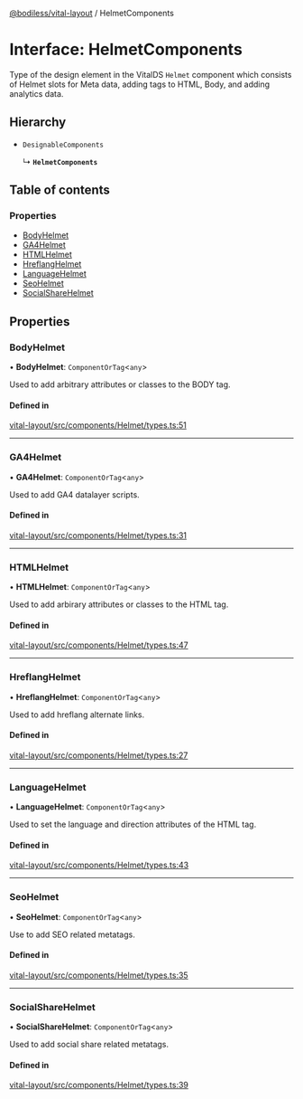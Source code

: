 [@bodiless/vital-layout](../README.md) / HelmetComponents

# Interface: HelmetComponents

Type of the design element in the VitalDS `Helmet` component which consists of Helmet
slots for Meta data, adding tags to HTML, Body, and adding analytics data.

## Hierarchy

- `DesignableComponents`

  ↳ **`HelmetComponents`**

## Table of contents

### Properties

- [BodyHelmet](HelmetComponents.md#bodyhelmet)
- [GA4Helmet](HelmetComponents.md#ga4helmet)
- [HTMLHelmet](HelmetComponents.md#htmlhelmet)
- [HreflangHelmet](HelmetComponents.md#hreflanghelmet)
- [LanguageHelmet](HelmetComponents.md#languagehelmet)
- [SeoHelmet](HelmetComponents.md#seohelmet)
- [SocialShareHelmet](HelmetComponents.md#socialsharehelmet)

## Properties

### BodyHelmet

• **BodyHelmet**: `ComponentOrTag`<`any`\>

Used to add arbitrary attributes or classes to the BODY tag.

#### Defined in

[vital-layout/src/components/Helmet/types.ts:51](https://github.com/johnsonandjohnson/Bodiless-JS/blob/c7cec792d/packages/vital-layout/src/components/Helmet/types.ts#L51)

___

### GA4Helmet

• **GA4Helmet**: `ComponentOrTag`<`any`\>

Used to add GA4 datalayer scripts.

#### Defined in

[vital-layout/src/components/Helmet/types.ts:31](https://github.com/johnsonandjohnson/Bodiless-JS/blob/c7cec792d/packages/vital-layout/src/components/Helmet/types.ts#L31)

___

### HTMLHelmet

• **HTMLHelmet**: `ComponentOrTag`<`any`\>

Used to add arbirary attributes or classes to the HTML tag.

#### Defined in

[vital-layout/src/components/Helmet/types.ts:47](https://github.com/johnsonandjohnson/Bodiless-JS/blob/c7cec792d/packages/vital-layout/src/components/Helmet/types.ts#L47)

___

### HreflangHelmet

• **HreflangHelmet**: `ComponentOrTag`<`any`\>

Used to add hreflang alternate links.

#### Defined in

[vital-layout/src/components/Helmet/types.ts:27](https://github.com/johnsonandjohnson/Bodiless-JS/blob/c7cec792d/packages/vital-layout/src/components/Helmet/types.ts#L27)

___

### LanguageHelmet

• **LanguageHelmet**: `ComponentOrTag`<`any`\>

Used to set the language and direction attributes of the HTML tag.

#### Defined in

[vital-layout/src/components/Helmet/types.ts:43](https://github.com/johnsonandjohnson/Bodiless-JS/blob/c7cec792d/packages/vital-layout/src/components/Helmet/types.ts#L43)

___

### SeoHelmet

• **SeoHelmet**: `ComponentOrTag`<`any`\>

Use to add SEO related metatags.

#### Defined in

[vital-layout/src/components/Helmet/types.ts:35](https://github.com/johnsonandjohnson/Bodiless-JS/blob/c7cec792d/packages/vital-layout/src/components/Helmet/types.ts#L35)

___

### SocialShareHelmet

• **SocialShareHelmet**: `ComponentOrTag`<`any`\>

Used to add social share related metatags.

#### Defined in

[vital-layout/src/components/Helmet/types.ts:39](https://github.com/johnsonandjohnson/Bodiless-JS/blob/c7cec792d/packages/vital-layout/src/components/Helmet/types.ts#L39)
